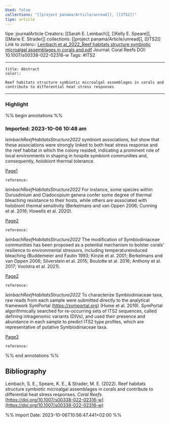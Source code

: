 ```yaml
---
Used: false
collections: "[[project panama/Article/unread]], [[ITS2]]"
tipe: article
---
```

tipe: journalArticle
Creators: [[Sarah E. Leinbach]], [[Kelly E. Speare]], [[Marie E. Strader]]
collections: [[project panama/Article/unread]], [[ITS2]]
Link to zotero:: [Leinbach et al_2022_Reef habitats structure symbiotic microalgal assemblages in corals and.pdf](zotero://select/library/items/Z6A9KRJG)
Journal: Coral Reefs
DOI: 10.1007/s00338-022-02316-w
Tags: #ITS2

---
```ad-note
title: Abstract
color:: 

Reef habitats structure symbiotic microalgal assemblages in corals and contribute to differential heat stress responses

```

---
### Highlight

%% begin annotations %%



### Imported: 2023-10-06 10:48 am

*leinbachReefHabitatsStructure2022*
	symbiont associations, but show that these associations were strongly linked to both heat stress response and the reef habitat in which the colony resided, indicating a prominent role of local environments in shaping in hospite symbiont communities and, consequently, holobiont thermal tolerance. 
	
[Page1](zotero://open-pdf/library/items/Z6A9KRJG?page=1&a=7TFT83S7)
	
	
	
	reference:

*leinbachReefHabitatsStructure2022*
	For instance, some species within Durusdinium and Cladocopium genera confer some degree of thermal bleaching resistance to their hosts, while others are associated with holobiont thermal sensitivity (Berkelmans and van Oppen 2006; Cunning et al. 2016; Howells et al. 2020). 
	
[Page2](zotero://open-pdf/library/items/Z6A9KRJG?page=2&a=TJDKC3G4)
	
	
	
	reference:

*leinbachReefHabitatsStructure2022*
	The modification of Symbiodiniaceae communities has been proposed as a potential mechanism to bolster corals’ resilience to environmental stressors, including temperatureinduced bleaching (Buddemeier and Fautin 1993; Kinzie et al. 2001; Berkelmans and van Oppen 2006; Silverstein et al. 2015; Boulotte et al. 2016; Anthony et al. 2017; Voolstra et al. 2021). 
	
[Page2](zotero://open-pdf/library/items/Z6A9KRJG?page=2&a=4CYQUTFE)
	
	
	
	reference:

*leinbachReefHabitatsStructure2022*
	To characterize Symbiodiniaceae taxa, raw reads from each sample were submitted directly to the analytical framework SymPortal (https://symportal.org) (Hume et al. 2019). SymPortal algorithmically searched for re-occurring sets of ITS2 sequences, called defining intragenomic variants (DIVs), and used their presence and abundance in each sample to predict ITS2 type profiles, which are representative of putative Symbiodiniaceae taxa. 
	
[Page3](zotero://open-pdf/library/items/Z6A9KRJG?page=3&a=XF9MM43E)
	
	
	
	reference:


%% end annotations %%

## Bibliography

Leinbach, S. E., Speare, K. E., & Strader, M. E. (2022). Reef habitats structure symbiotic microalgal assemblages in corals and contribute to differential heat stress responses. _Coral Reefs_. [https://doi.org/10.1007/s00338-022-02316-w](https://doi.org/10.1007/s00338-022-02316-w)

%% Import Date: 2023-10-06T10:56:47.441+02:00 %%
